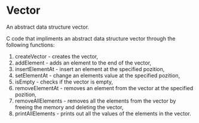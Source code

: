 # Vector

An abstract data structure vector.

C code that impliments an abstract data structure vector through the following functions:
1. createVector - creates the vector,
2. addElement - adds an element to the end of the vector,
3. insertElementAt - insert an element at the specified pozition,
4. setElementAt - change an elements value at the specified pozition,
5. isEmpty - checks if the vector is empty,
6. removeElementAt - removes an element from the vector at the specified pozition,
8. removeAllElements - removes all the elements from the vector by freeing the memory and deleting the vector,
9. printAllElements - prints out all the values of the elements in the vector.
